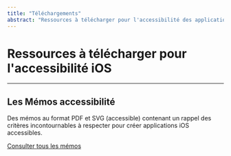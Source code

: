 ```yaml
---
title: "Téléchargements"
abstract: "Ressources à télécharger pour l'accessibilité des applications iOS"
---
```


# Ressources à télécharger pour l'accessibilité iOS

<hr>

## Les Mémos accessibilité

Des mémos au format PDF et SVG (accessible) contenant un rappel des critères incontournables à respecter pour créer applications iOS accessibles.

[Consulter tous les mémos](../../../articles/memo-accessibilite/)

